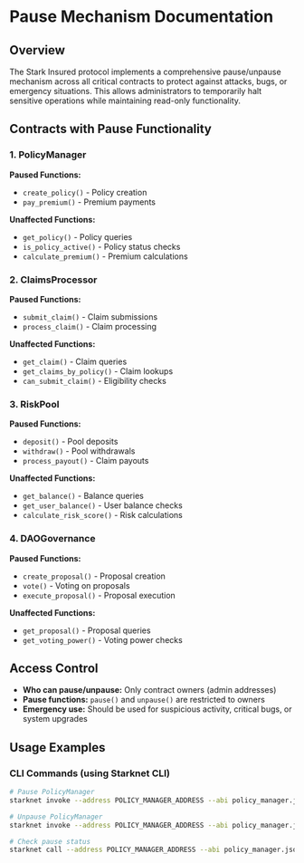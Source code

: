 # Pause Mechanism Documentation

## Overview

The Stark Insured protocol implements a comprehensive pause/unpause mechanism across all critical contracts to protect against attacks, bugs, or emergency situations. This allows administrators to temporarily halt sensitive operations while maintaining read-only functionality.

## Contracts with Pause Functionality

### 1. PolicyManager

**Paused Functions:**

- `create_policy()` - Policy creation
- `pay_premium()` - Premium payments

**Unaffected Functions:**

- `get_policy()` - Policy queries
- `is_policy_active()` - Policy status checks
- `calculate_premium()` - Premium calculations

### 2. ClaimsProcessor

**Paused Functions:**

- `submit_claim()` - Claim submissions
- `process_claim()` - Claim processing

**Unaffected Functions:**

- `get_claim()` - Claim queries
- `get_claims_by_policy()` - Claim lookups
- `can_submit_claim()` - Eligibility checks

### 3. RiskPool

**Paused Functions:**

- `deposit()` - Pool deposits
- `withdraw()` - Pool withdrawals
- `process_payout()` - Claim payouts

**Unaffected Functions:**

- `get_balance()` - Balance queries
- `get_user_balance()` - User balance checks
- `calculate_risk_score()` - Risk calculations

### 4. DAOGovernance

**Paused Functions:**

- `create_proposal()` - Proposal creation
- `vote()` - Voting on proposals
- `execute_proposal()` - Proposal execution

**Unaffected Functions:**

- `get_proposal()` - Proposal queries
- `get_voting_power()` - Voting power checks

## Access Control

- **Who can pause/unpause:** Only contract owners (admin addresses)
- **Pause functions:** `pause()` and `unpause()` are restricted to owners
- **Emergency use:** Should be used for suspicious activity, critical bugs, or system upgrades

## Usage Examples

### CLI Commands (using Starknet CLI)

```bash
# Pause PolicyManager
starknet invoke --address POLICY_MANAGER_ADDRESS --abi policy_manager.json --function pause

# Unpause PolicyManager
starknet invoke --address POLICY_MANAGER_ADDRESS --abi policy_manager.json --function unpause

# Check pause status
starknet call --address POLICY_MANAGER_ADDRESS --abi policy_manager.json --function is_paused
```
